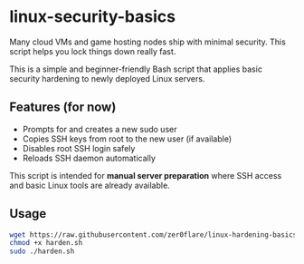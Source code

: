 # linux-security-basics
Many cloud VMs and game hosting nodes ship with minimal security. This script helps you lock things down really fast.

This is a simple and beginner-friendly Bash script that applies basic security hardening to newly deployed Linux servers.

## Features (for now)

- Prompts for and creates a new sudo user
- Copies SSH keys from root to the new user (if available)
- Disables root SSH login safely
- Reloads SSH daemon automatically

This script is intended for **manual server preparation** where SSH access and basic Linux tools are already available.

## Usage

```bash
wget https://raw.githubusercontent.com/zer0flare/linux-hardening-basics/main/harden.sh
chmod +x harden.sh
sudo ./harden.sh
